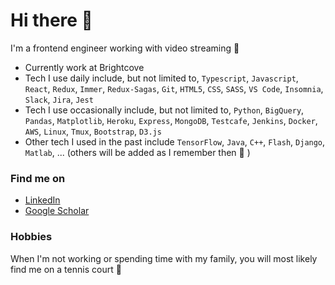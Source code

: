 # Hi there 👋

I'm a frontend engineer working with video streaming 🎥

- Currently work at Brightcove
- Tech I use daily include, but not limited to, `Typescript`, `Javascript`, `React`, `Redux`, `Immer`, `Redux-Sagas`, `Git`, `HTML5`, `CSS`, `SASS`, `VS Code`, `Insomnia`, `Slack`, `Jira`, `Jest`
- Tech I use occasionally include, but not limited to, `Python`, `BigQuery`, `Pandas`, `Matplotlib`, `Heroku`, `Express`, `MongoDB`, `Testcafe`, `Jenkins`, `Docker`, `AWS`, `Linux`, `Tmux`, `Bootstrap`, `D3.js`
- Other tech I used in the past include `TensorFlow`, `Java`, `C++`, `Flash`, `Django`, `Matlab`, ... (others will be added as I remember then 🙂 )


### Find me on
* [LinkedIn](https://www.linkedin.com/in/tteixeira1/) 
* [Google Scholar](https://scholar.google.com/citations?user=TwEjy2cAAAAJ&hl=en)

### Hobbies

When I'm not working or spending time with my family, you will most likely find me on a tennis court 🎾

